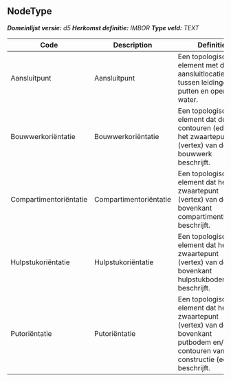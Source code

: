 ﻿## NodeType

*__Domeinlijst versie:__ d5*
*__Herkomst definitie:__ IMBOR*
*__Type veld:__ TEXT*

|__Code__ |__Description__ |__Definitie__	|
|	---	|	---	|   ---	| 
| Aansluitpunt | Aansluitpunt | Een topologisch element met de aansluitlocatie tussen leidingen, putten en open water. |
| Bouwwerkoriëntatie | Bouwwerkoriëntatie | Een topologisch element dat de contouren (edge) of het zwaartepunt (vertex) van de bouwwerk beschrijft. |
| Compartimentoriëntatie | Compartimentoriëntatie | Een topologisch element dat het zwaartepunt (vertex) van de bovenkant compartimentbodem beschrijft. |
| Hulpstukoriëntatie | Hulpstukoriëntatie | Een topologisch element dat het zwaartepunt (vertex) van de bovenkant hulpstukbodem beschrijft. |
| Putoriëntatie | Putoriëntatie | Een topologisch element dat het zwaartepunt (vertex) van de bovenkant putbodem en/of de contouren van de constructie (edge) beschrijft. |
